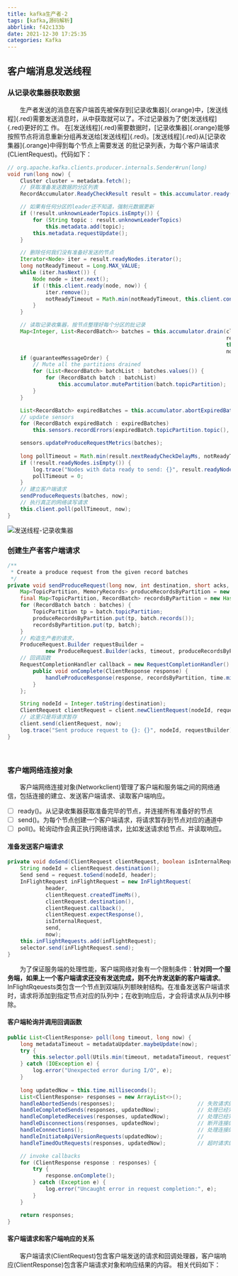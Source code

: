 ```yaml
---
title: kafka生产者-2
tags: [kafka,源码解析]
abbrlink: f42c133b
date: 2021-12-30 17:25:35
categories: Kafka
---
```


## 客户端消息发送线程


### 从记录收集器获取数据
​	&emsp;&emsp;生产者发送的消息在客户端首先被保存到[记录收集器]{.orange}中，[发送线程]{.red}需要发送消息时，从中获取就可以了。不过记录器为了使[发送线程]{.red}更好的工
作。 在[发送线程]{.red}需要数据时，[记录收集器]{.orange}能够按照节点将消息重新分组再发送给[发送线程]{.red}。[发送线程]{.red}从[记录收集器]{.orange}中得到每个节点上需要发送
的批记录列表，为每个客户端请求(CLientRequest)。代码如下：

```java
// org.apache.kafka.clients.producer.internals.Sender#run(long)
void run(long now) {
    Cluster cluster = metadata.fetch();
    // 获取准备发送数据的分区列表
    RecordAccumulator.ReadyCheckResult result = this.accumulator.ready(cluster, now);

    // 如果有任何分区的leader还不知道，强制元数据更新
    if (!result.unknownLeaderTopics.isEmpty()) {
        for (String topic : result.unknownLeaderTopics)
            this.metadata.add(topic);
        this.metadata.requestUpdate();
    }

    // 删除任何我们没有准备好发送的节点
    Iterator<Node> iter = result.readyNodes.iterator();
    long notReadyTimeout = Long.MAX_VALUE;
    while (iter.hasNext()) {
        Node node = iter.next();
        if (!this.client.ready(node, now)) {
            iter.remove();
            notReadyTimeout = Math.min(notReadyTimeout, this.client.connectionDelay(node, now));
        }
    }

    // 读取记录收集器，按节点整理好每个分区的批记录
    Map<Integer, List<RecordBatch>> batches = this.accumulator.drain(cluster,
                                                                     result.readyNodes,
                                                                     this.maxRequestSize,
                                                                     now);
    if (guaranteeMessageOrder) {
        // Mute all the partitions drained
        for (List<RecordBatch> batchList : batches.values()) {
            for (RecordBatch batch : batchList)
                this.accumulator.mutePartition(batch.topicPartition);
        }
    }

    List<RecordBatch> expiredBatches = this.accumulator.abortExpiredBatches(this.requestTimeout, now);
    // update sensors
    for (RecordBatch expiredBatch : expiredBatches)
        this.sensors.recordErrors(expiredBatch.topicPartition.topic(), expiredBatch.recordCount);

    sensors.updateProduceRequestMetrics(batches);
    
    long pollTimeout = Math.min(result.nextReadyCheckDelayMs, notReadyTimeout);
    if (!result.readyNodes.isEmpty()) {
        log.trace("Nodes with data ready to send: {}", result.readyNodes);
        pollTimeout = 0;
    }
    // 建立客户端请求
    sendProduceRequests(batches, now);
    // 执行真正的网络读写请求
    this.client.poll(pollTimeout, now);
}
```
![发送线程-记录收集器](https://i.bmp.ovh/imgs/2021/12/2383641e3175e836.png)


### 创建生产者客户端请求


```java
/**
 * Create a produce request from the given record batches
 */
private void sendProduceRequest(long now, int destination, short acks, int timeout, List<RecordBatch> batches) {
    Map<TopicPartition, MemoryRecords> produceRecordsByPartition = new HashMap<>(batches.size());
    final Map<TopicPartition, RecordBatch> recordsByPartition = new HashMap<>(batches.size());
    for (RecordBatch batch : batches) {
        TopicPartition tp = batch.topicPartition;
        produceRecordsByPartition.put(tp, batch.records());
        recordsByPartition.put(tp, batch);
    }
    // 构造生产者的请求，
    ProduceRequest.Builder requestBuilder =
            new ProduceRequest.Builder(acks, timeout, produceRecordsByPartition);
    // 回调函数
    RequestCompletionHandler callback = new RequestCompletionHandler() {
        public void onComplete(ClientResponse response) {
            handleProduceResponse(response, recordsByPartition, time.milliseconds());
        }
    };

    String nodeId = Integer.toString(destination);
    ClientRequest clientRequest = client.newClientRequest(nodeId, requestBuilder, now, acks != 0, callback);
    // 这里只是将请求暂存
    client.send(clientRequest, now);
    log.trace("Sent produce request to {}: {}", nodeId, requestBuilder);
}
```
&emsp;&emsp;
### 客户端网络连接对象
&emsp;&emsp;客户端网络连接对象(Networkclient)管理了客户端和服务端之间的网络通信，包括连接的建立、发送客户端请求、读取客户端响应。
- [ ] ready()。从记录收集器获取准备完毕的节点，并连接所有准备好的节点
- [ ] send()。为每个节点创建一个客户端请求，将请求暂存到节点对应的通道中
- [ ] poll()。轮询动作会真正执行网络请求，比如发送请求给节点、并读取响应。

#### 准备发送客户端请求
```java
private void doSend(ClientRequest clientRequest, boolean isInternalRequest, long now) {
    String nodeId = clientRequest.destination();
    Send send = request.toSend(nodeId, header);
    InFlightRequest inFlightRequest = new InFlightRequest(
            header,
            clientRequest.createdTimeMs(),
            clientRequest.destination(),
            clientRequest.callback(),
            clientRequest.expectResponse(),
            isInternalRequest,
            send,
            now);
    this.inFlightRequests.add(inFlightRequest);
    selector.send(inFlightRequest.send);
}
```
&emsp;&emsp;为了保证服务端的处理性能，客户端网络对象有一个限制条件：**针对同一个服务端，如果上一个客户端请求还没有发送完成，则不允许发送新的客户端请求**。
InFlightRqeuests类包含一个节点到双端队列额映射结构。在准备发送客户端请求时，请求将添加到指定节点对应的队列中；在收到响应后，才会将请求从队列中移除。

#### 客户端轮询并调用回调函数

```java
public List<ClientResponse> poll(long timeout, long now) {
    long metadataTimeout = metadataUpdater.maybeUpdate(now);
    try {
        this.selector.poll(Utils.min(timeout, metadataTimeout, requestTimeoutMs));
    } catch (IOException e) {
        log.error("Unexpected error during I/O", e);
    }
    
    long updatedNow = this.time.milliseconds();
    List<ClientResponse> responses = new ArrayList<>();
    handleAbortedSends(responses);                          // 失败请求的处理器
    handleCompletedSends(responses, updatedNow);            // 处理已经完成的发送请求，如果不期望得到响应，就认为整个请求全部完成
    handleCompletedReceives(responses, updatedNow);         // 处理已经完成的发送请求，根据接收到的响应更新响应列表
    handleDisconnections(responses, updatedNow);            // 断开连接的处理器
    handleConnections();                                    // 处理连接的处理器
    handleInitiateApiVersionRequests(updatedNow);           // 
    handleTimedOutRequests(responses, updatedNow);          // 超时请求的处理器

    // invoke callbacks
    for (ClientResponse response : responses) {
        try {
            response.onComplete();
        } catch (Exception e) {
            log.error("Uncaught error in request completion:", e);
        }
    }

    return responses;
}
```

#### 客户端请求和客户端响应的关系
&emsp;&emsp;客户端请求(ClientRequest)包含客户端发送的请求和回调处理器，客户端响应(ClientResponse)包含客户端请求对象和响应结果的内容。
相关代码如下：
```java

```
